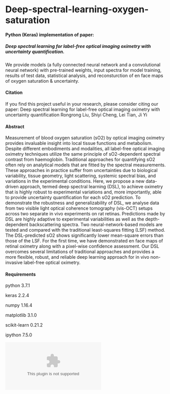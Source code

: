 # Deep-spectral-learning-oxygen-saturation

#### Python (Keras) implementation of paper: 
##### Deep	spectral	learning	for	label-free	optical	imaging	oximetry	with	uncertainty	quantification. 

We provide models (a fully connected neural network and a convolutional neural network) with pre-trained weights, input spectra for model training, results of test data, statistical analysis, and reconsturction of en face maps of oxygen saturation & uncertainty.

#### Citation
If you find this project useful in your research, please consider citing our paper:
Deep	spectral	learning	for	label-free	optical	imaging	oximetry	with	uncertainty	quantification
Rongrong	Liu, Shiyi	Cheng, Lei Tian, Ji	Yi

#### Abstract
Measurement of blood oxygen saturation (sO2) by optical imaging oximetry provides invaluable insight into local tissue functions and metabolism. Despite different embodiments and modalities, all label-free optical imaging oximetry techniques utilize the same principle of sO2-dependent spectral contrast from haemoglobin. Traditional approaches for quantifying sO2 often rely on analytical models that are fitted by the spectral measurements. These approaches in practice suffer from uncertainties due to biological variability, tissue geometry, light scattering, systemic spectral bias, and variations in the experimental conditions. Here, we propose a new data-driven approach, termed deep spectral learning (DSL), to achieve oximetry that is highly robust to experimental variations and, more importantly, able to provide uncertainty quantification for each sO2 prediction. To demonstrate the robustness and generalizability of DSL, we analyse data from two visible light optical coherence tomography (vis-OCT) setups across two separate in vivo experiments on rat retinas. Predictions made by DSL are highly adaptive to experimental variabilities as well as the depth-dependent backscattering spectra. Two neural-network-based models are tested and compared with the traditional least-squares fitting (LSF) method. The DSL-predicted sO2 shows significantly lower mean-square errors than those of the LSF. For the first time, we have demonstrated en face maps of retinal oximetry along with a pixel-wise confidence assessment. Our DSL overcomes several limitations of traditional approaches and provides a more flexible, robust, and reliable deep learning approach for in vivo non-invasive label-free optical oximetry. 

#### Requirements

python 3.7.1

keras 2.2.4

numpy 1.16.4

matplotlib 3.1.0

scikit-learn 0.21.2

ipython 7.5.0

![Test Image 1](https://github.com/yibiophotonics/Deep-spectral-learning-sO2/blob/master/Figure1.eps)
